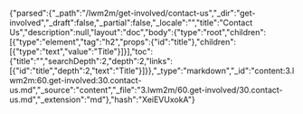{"parsed":{"_path":"/lwm2m/get-involved/contact-us","_dir":"get-involved","_draft":false,"_partial":false,"_locale":"","title":"Contact Us","description":null,"layout":"doc","body":{"type":"root","children":[{"type":"element","tag":"h2","props":{"id":"title"},"children":[{"type":"text","value":"Title"}]}],"toc":{"title":"","searchDepth":2,"depth":2,"links":[{"id":"title","depth":2,"text":"Title"}]}},"_type":"markdown","_id":"content:3.lwm2m:60.get-involved:30.contact-us.md","_source":"content","_file":"3.lwm2m/60.get-involved/30.contact-us.md","_extension":"md"},"hash":"XeiEVUxokA"}